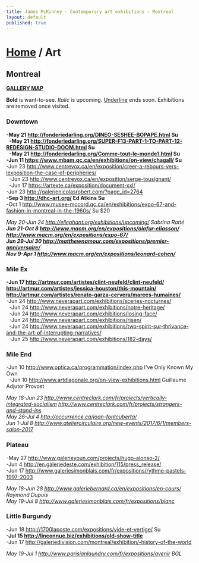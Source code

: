 ```yaml
---
title: James McKinney - Contemporary art exhibitions - Montreal
layout: default
published: true
---
```


# [Home](/) / Art

## Montreal

**[GALLERY MAP](https://www.google.com/maps/d/u/0/edit?mid=1pKDvWCvnInNN2igV2ruxxL_srzE)**

<p><span class="glyphicon glyphicon-info-sign" aria-hidden="true"></span> <strong>Bold</strong> is want-to-see. <em>Italic</em> is upcoming. <u>Underline</u> ends soon. Exhibitions are removed once visited.</p>

### Downtown

**-May 21 <http://fonderiedarling.org/DINEO-SESHEE-BOPAPE.html> Su**  
  **-May 21 <http://fonderiedarling.org/SUPER-F13-PART-1-TO-PART-12-REDESIGN-STUDIO-DOOM.html> Su**  
  **-May 21 <http://fonderiedarling.org/Comme-tout-le-monde1.html> Su**  
**-Jun 11 <https://www.mbam.qc.ca/en/exhibitions/on-view/chagall/> Su**  
-Jun 23 <http://www.centrevox.ca/en/exposition/creer-a-rebours-vers-lexposition-the-case-of-peripheries/>  
  -Jun 23 <http://www.centrevox.ca/en/exposition/serge-tousignant/>  
  -Jun 17 <https://artexte.ca/exposition/document-xxl/>  
-Jun 23 <http://galerienicolasrobert.com/?page_id=2764>  
**-Sep 3 <http://dhc-art.org/> Ed Atkins Su**  
-Oct 1 <http://www.musee-mccord.qc.ca/en/exhibitions/expo-67-and-fashion-in-montreal-in-the-1960s/> Su $20  

_May 20-Jun 24 <http://ellephant.org/exhibitions/upcoming/> Sabrina Ratté_  
_**Jun 21-Oct 8 <http://www.macm.org/en/expositions/olafur-eliasson/> <http://www.macm.org/en/expositions/expo-67/>**_  
_**Jun 29-Jul 30 <http://matthewnamour.com/expositions/premier-anniversaire/>**_  
_**Nov 9-Apr 1 <http://www.macm.org/en/expositions/leonard-cohen/>**_  

### Mile Ex

**-Jun 17 <http://artmur.com/artistes/clint-neufeld/clint-neufeld/> <http://artmur.com/artistes/jessica-houston/this-mountain/> <http://artmur.com/artistes/renato-garza-cervera/marees-humaines/>**  
-Jun 24 <http://www.neverapart.com/exhibitions/scenes-nocturnes/>  
  -Jun 24 <http://www.neverapart.com/exhibitions/notre-heritage/>  
  -Jun 24 <http://www.neverapart.com/exhibitions/losing-face/>  
  -Jun 24 <http://www.neverapart.com/exhibitions/risen/>  
  -Jun 24 <http://www.neverapart.com/exhibitions/two-spirit-sur-thrivance-and-the-art-of-interrupting-narratives/>  
  -Jun 25 <http://www.neverapart.com/exhibitions/182-days/>  

### Mile End

-Jun 10 <http://www.optica.ca/programmation/index.php> I've Only Known My Own  
  -Jun 10 <http://www.artdiagonale.org/on-view-exhibitions.html> Guillaume Adjutor Provost  

_May 18-Jun 23 <http://www.centreclark.com/fr/projects/vertically-integrated-socialism> <http://www.centreclark.com/fr/projects/strangers-and-stand-ins>_  
_May 26-Jul 4 <http://occurrence.ca/joan-fontcuberta/>_  
_Jun 1-Jul 8 <http://www.ateliercirculaire.org/new-events/2017/6/1/members-salon-2017>_  

### Plateau

-May 27 <http://www.galerieyoun.com/projects/hugo-alonso-2/>  
-Jun 4 <http://en.galeriedeste.com/exhibition/115/press_release/>  
-Jun 17 <http://www.galeriesimonblais.com/fr/expositions/rythme-pastels-1997-2003>  

_May 18-Jun 28 <http://www.galeriebernard.ca/en/expositions/en-cours/> Raymond Dupuis_  
_May 19-Jul 8 <http://www.galeriesimonblais.com/fr/expositions/blanc>_  

### Little Burgundy

-Jun 18 <http://1700laposte.com/expositions/vide-et-vertige/> Su  
**-Jul 15 <http://linconnue.biz/exhibitions/old-show-title>**  
-Jun 17 <http://galeriedivision.com/montreal/exhibition/-history-of-the-world>  

_May 19-Jul 1 <http://www.parisianlaundry.com/fr/expositions/avenir> BGL_  
